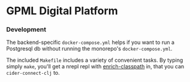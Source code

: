 # GPML Digital Platform

### Development

The backend-specific `docker-compose.yml` helps if you want to run a Postgresql db without running the monorepo's `docker-compose.yml`.

The included `Makefile` includes a variety of convenient tasks. By typing simply `make`, you'll get a nrepl repl with [enrich-classpath](https://github.com/clojure-emacs/enrich-classpath) in, that you can `cider-connect-clj` to.
